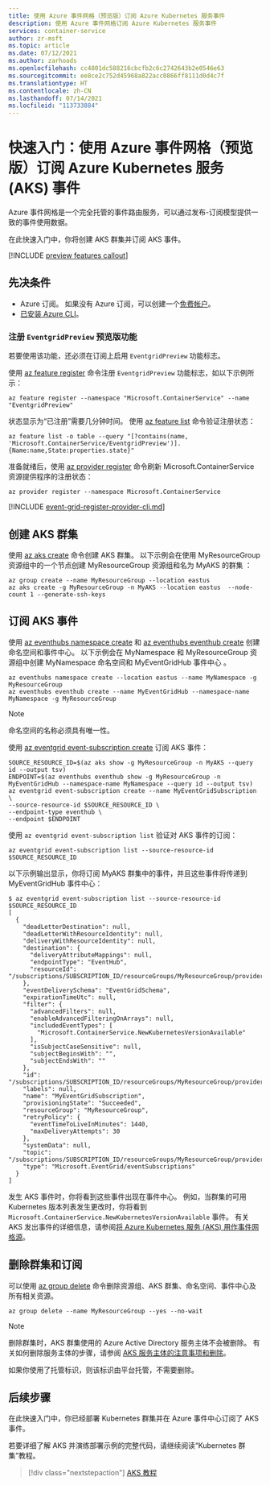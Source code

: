 ```yaml
---
title: 使用 Azure 事件网格（预览版）订阅 Azure Kubernetes 服务事件
description: 使用 Azure 事件网格订阅 Azure Kubernetes 服务事件
services: container-service
author: zr-msft
ms.topic: article
ms.date: 07/12/2021
ms.author: zarhoads
ms.openlocfilehash: cc4801dc588216cbcfb2c6c2742643b2e0546e63
ms.sourcegitcommit: ee8ce2c752d45968a822acc0866ff8111d0d4c7f
ms.translationtype: HT
ms.contentlocale: zh-CN
ms.lasthandoff: 07/14/2021
ms.locfileid: "113733884"
---
```

# <a name="quickstart-subscribe-to-azure-kubernetes-service-aks-events-with-azure-event-grid-preview"></a>快速入门：使用 Azure 事件网格（预览版）订阅 Azure Kubernetes 服务 (AKS) 事件

Azure 事件网格是一个完全托管的事件路由服务，可以通过发布-订阅模型提供一致的事件使用数据。

在此快速入门中，你将创建 AKS 群集并订阅 AKS 事件。

[!INCLUDE [preview features callout](./includes/preview/preview-callout.md)]

## <a name="prerequisites"></a>先决条件

* Azure 订阅。 如果没有 Azure 订阅，可以创建一个[免费帐户](https://azure.microsoft.com/free)。
* [已安装 Azure CLI](/cli/azure/install-azure-cli)。

### <a name="register-the-eventgridpreview-preview-feature"></a>注册 `EventgridPreview` 预览版功能

若要使用该功能，还必须在订阅上启用 `EventgridPreview` 功能标志。

使用 [az feature register][az-feature-register] 命令注册 `EventgridPreview` 功能标志，如以下示例所示：

```azurecli-interactive
az feature register --namespace "Microsoft.ContainerService" --name "EventgridPreview"
```

状态显示为“已注册”需要几分钟时间。 使用 [az feature list][az-feature-list] 命令验证注册状态：

```azurecli-interactive
az feature list -o table --query "[?contains(name, 'Microsoft.ContainerService/EventgridPreview')].{Name:name,State:properties.state}"
```

准备就绪后，使用 [az provider register][az-provider-register] 命令刷新 Microsoft.ContainerService 资源提供程序的注册状态：

```azurecli-interactive
az provider register --namespace Microsoft.ContainerService
```

[!INCLUDE [event-grid-register-provider-cli.md](../../includes/event-grid-register-provider-cli.md)]

## <a name="create-an-aks-cluster"></a>创建 AKS 群集

使用 [az aks create][az-aks-create] 命令创建 AKS 群集。 以下示例会在使用 MyResourceGroup 资源组中的一个节点创建 MyResourceGroup 资源组和名为 MyAKS 的群集  ：

```azurecli
az group create --name MyResourceGroup --location eastus
az aks create -g MyResourceGroup -n MyAKS --location eastus  --node-count 1 --generate-ssh-keys
```

## <a name="subscribe-to-aks-events"></a>订阅 AKS 事件

使用 [az eventhubs namespace create][az-eventhubs-namespace-create] 和 [az eventhubs eventhub create][az-eventhubs-eventhub-create] 创建命名空间和事件中心。 以下示例会在 MyNamespace 和 MyResourceGroup 资源组中创建 MyNamespace 命名空间和 MyEventGridHub 事件中心   。

```azurecli
az eventhubs namespace create --location eastus --name MyNamespace -g MyResourceGroup
az eventhubs eventhub create --name MyEventGridHub --namespace-name MyNamespace -g MyResourceGroup
```

> [!NOTE]
> 命名空间的名称必须具有唯一性。

使用 [az eventgrid event-subscription create][az-eventgrid-event-subscription-create] 订阅 AKS 事件：

```azurecli
SOURCE_RESOURCE_ID=$(az aks show -g MyResourceGroup -n MyAKS --query id --output tsv)
ENDPOINT=$(az eventhubs eventhub show -g MyResourceGroup -n MyEventGridHub --namespace-name MyNamespace --query id --output tsv)
az eventgrid event-subscription create --name MyEventGridSubscription \
--source-resource-id $SOURCE_RESOURCE_ID \
--endpoint-type eventhub \
--endpoint $ENDPOINT
```

使用 `az eventgrid event-subscription list` 验证对 AKS 事件的订阅：

```azurecli
az eventgrid event-subscription list --source-resource-id $SOURCE_RESOURCE_ID
```

以下示例输出显示，你将订阅 MyAKS 群集中的事件，并且这些事件将传递到 MyEventGridHub 事件中心：

```output
$ az eventgrid event-subscription list --source-resource-id $SOURCE_RESOURCE_ID
[
  {
    "deadLetterDestination": null,
    "deadLetterWithResourceIdentity": null,
    "deliveryWithResourceIdentity": null,
    "destination": {
      "deliveryAttributeMappings": null,
      "endpointType": "EventHub",
      "resourceId": "/subscriptions/SUBSCRIPTION_ID/resourceGroups/MyResourceGroup/providers/Microsoft.EventHub/namespaces/MyNamespace/eventhubs/MyEventGridHub"
    },
    "eventDeliverySchema": "EventGridSchema",
    "expirationTimeUtc": null,
    "filter": {
      "advancedFilters": null,
      "enableAdvancedFilteringOnArrays": null,
      "includedEventTypes": [
        "Microsoft.ContainerService.NewKubernetesVersionAvailable"
      ],
      "isSubjectCaseSensitive": null,
      "subjectBeginsWith": "",
      "subjectEndsWith": ""
    },
    "id": "/subscriptions/SUBSCRIPTION_ID/resourceGroups/MyResourceGroup/providers/Microsoft.ContainerService/managedClusters/MyAKS/providers/Microsoft.EventGrid/eventSubscriptions/MyEventGridSubscription",
    "labels": null,
    "name": "MyEventGridSubscription",
    "provisioningState": "Succeeded",
    "resourceGroup": "MyResourceGroup",
    "retryPolicy": {
      "eventTimeToLiveInMinutes": 1440,
      "maxDeliveryAttempts": 30
    },
    "systemData": null,
    "topic": "/subscriptions/SUBSCRIPTION_ID/resourceGroups/MyResourceGroup/providers/microsoft.containerservice/managedclusters/MyAKS",
    "type": "Microsoft.EventGrid/eventSubscriptions"
  }
]
```

发生 AKS 事件时，你将看到这些事件出现在事件中心。 例如，当群集的可用 Kubernetes 版本列表发生更改时，你将看到 `Microsoft.ContainerService.NewKubernetesVersionAvailable` 事件。 有关 AKS 发出事件的详细信息，请参阅[将 Azure Kubernetes 服务 (AKS) 用作事件网格源][aks-events]。

## <a name="delete-the-cluster-and-subscriptions"></a>删除群集和订阅

可以使用 [az group delete][az-group-delete] 命令删除资源组、AKS 群集、命名空间、事件中心及所有相关资源。

```azurecli-interactive
az group delete --name MyResourceGroup --yes --no-wait
```

> [!NOTE]
> 删除群集时，AKS 群集使用的 Azure Active Directory 服务主体不会被删除。 有关如何删除服务主体的步骤，请参阅 [AKS 服务主体的注意事项和删除][sp-delete]。
> 
> 如果你使用了托管标识，则该标识由平台托管，不需要删除。

## <a name="next-steps"></a>后续步骤

在此快速入门中，你已经部署 Kubernetes 群集并在 Azure 事件中心订阅了 AKS 事件。

若要详细了解 AKS 并演练部署示例的完整代码，请继续阅读“Kubernetes 群集”教程。

> [!div class="nextstepaction"]
> [AKS 教程][aks-tutorial]

[aks-events]: ../event-grid/event-schema-aks.md
[aks-tutorial]: ./tutorial-kubernetes-prepare-app.md
[az-aks-create]: /cli/azure/aks#az_aks_create
[az-eventhubs-namespace-create]: /cli/azure/eventhubs/namespace?view=azure-cli-latest&preserve-view=true#az-eventhubs-namespace-create
[az-eventhubs-eventhub-create]: /cli/azure/eventhubs/eventhub?view=azure-cli-latest&preserve-view=true#az-eventhubs-eventhub-create
[az-eventgrid-event-subscription-create]: /cli/azure/eventgrid/event-subscription?view=azure-cli-latest&preserve-view=true#az-eventgrid-event-subscription-create
[az-feature-register]: /cli/azure/feature#az_feature_register
[az-feature-list]: /cli/azure/feature#az_feature_list
[az-provider-register]: /cli/azure/provider#az_provider_register
[az-group-delete]: /cli/azure/group#az_group_delete
[sp-delete]: kubernetes-service-principal.md#additional-considerations
